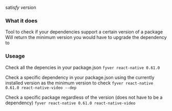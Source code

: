 satis*fy* *ver*sion

### What it does

Tool to check if your dependencies support a certain version of a package
Will return the minimum version you would have to upgrade the dependency to

### Useage

Check all the depencies in your package.json
`fyver react-native 0.61.0`

Check a specific dependency in your package.json using the currently installed version as the minimum version to check
`fyver react-native 0.61.0 react-native-video --dep`

Check a specific package regardless of the version (does not have to be a dependency)
`fyver react-native 0.61.0 react-native-video`



